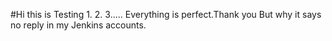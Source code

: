 #Hi this is  Testing  1. 2. 3.....
Everything is perfect.Thank you 
But why it says no reply in my Jenkins accounts.

